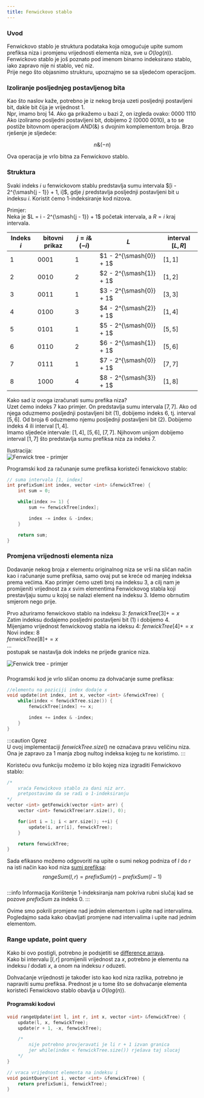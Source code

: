 ```yaml
---
title: Fenwickovo stablo
---
```


### Uvod  
Fenwickovo stablo je struktura podataka koja omogućuje upite sumom prefiksa niza i promjenu vrijednosti elementa niza, sve u $O(log(n))$. Fenwickovo stablo je još poznato pod imenom binarno indeksirano stablo, iako zapravo nije ni stablo, već niz.  
Prije nego što objasnimo strukturu, upoznajmo se sa sljedećom operacijom.  

### Izoliranje posljednjeg postavljenog bita
Kao što naslov kaže, potrebno je iz nekog broja uzeti posljednji postavljeni bit, dakle bit čija je vrijednost 1.  
Npr, imamo broj 14. Ako ga prikažemo u bazi 2, on izgleda ovako: 0000 1110  
Ako izoliramo posljedni postavljeni bit, dobijemo 2 (0000 0010), a to se postiže bitovnom operacijom $AND(\&)$ s dvojnim komplementom broja. Brzo rješenje je sljedeće:  

$$  
n\&(-n)
$$  

Ova operacija je vrlo bitna za Fenwickovo stablo.

### Struktura  
Svaki indeks $i$ u fenwickovom stablu predstavlja sumu intervala $[i - 2^{\smash{j - 1}} + 1, i]$, gdje $j$ predstavlja posljednji postavljeni bit u indeksu $i$. Koristit ćemo 1-indeksiranje kod nizova.

Primjer:  
Neka je $L = i - 2^{\smash{j - 1}} + 1$ početak intervala, a $R = i$ kraj intervala.  

| Indeks $i$ | bitovni prikaz | $j = i\&(-i)$ | $L$           | interval $[L, R]$ |
|--------|--------------------|---------------|-------------------------|---------|
| 1      | 0001               | 1             | $1 - 2^{\smash{0}} + 1$ |$[1, 1]$ |
| 2      | 0010               | 2             | $2 - 2^{\smash{1}} + 1$ |$[1, 2]$ |
| 3      | 0011               | 1             | $3 - 2^{\smash{0}} + 1$ |$[3, 3]$ |
| 4      | 0100               | 3             | $4 - 2^{\smash{2}} + 1$ |$[1, 4]$ |
| 5      | 0101               | 1             | $5 - 2^{\smash{0}} + 1$ |$[5, 5]$ |
| 6      | 0110               | 2             | $6 - 2^{\smash{1}} + 1$ |$[5, 6]$ |
| 7      | 0111               | 1             | $7 - 2^{\smash{0}} + 1$ |$[7, 7]$ |
| 8      | 1000               | 4             | $8 - 2^{\smash{3}} + 1$ |$[1, 8]$ |  

Kako sad iz ovoga izračunati sumu prefika niza?  
Uzet ćemo indeks 7 kao primjer. On predstavlja sumu intervala $[7, 7]$. Ako od njega oduzmemo posljednji postavljeni bit (1), dobijemo indeks 6, tj. interval $[5, 6]$. Od broja 6 oduzmemo njemu posljednji postavljeni bit (2). Dobijemo indeks 4 ili interval $[1, 4]$.  
Imamo sljedeće intervale: $[1, 4]$, $[5, 6]$, $[7, 7]$. Njihovom unijom dobijemo interval $[1, 7]$ što predstavlja sumu prefiksa niza za indeks 7.  

Ilustracija:  
![Fenwick tree - primjer](/img/fenwick-tree.png)  

Programski kod za računanje sume prefiksa koristeći fenwickovo stablo:  
```cpp
// suma intervala [1, index]
int prefixSum(int index, vector <int> &fenwickTree) {
	int sum = 0;

	while(index >= 1) {
		sum += fenwickTree[index];

		index -= index & -index;
	}

	return sum;
}
```  

### Promjena vrijednosti elementa niza  
Dodavanje nekog broja $x$ elementu originalnog niza se vrši na sličan način kao i računanje sume prefiksa, samo ovaj put se kreće od manjeg indeksa prema većima. Kao primjer ćemo uzeti broj na indeksu 3, a cilj nam je promijeniti vrijednost za $x$ svim elementima Fenwickovog stabla koji prestavljaju sumu u kojoj se nalazi element na indeksu 3. Idemo obrnutim smjerom nego prije.  

Prvo ažuriramo fenwickovo stablo na indeksu 3: $fenwickTree[3] += x$  
Zatim indeksu dodajemo posljedni postavljeni bit (1) i dobijemo 4.  
Mijenjamo vrijednost fenwickovog stabla na ideksu 4: $fenwickTree[4] += x$  
Novi index: 8   
$fenwickTree[8] += x$  
...  
postupak se nastavlja dok indeks ne prijeđe granice niza.  

![Fenwick tree - primjer](/img/fenwick-tree2.png)  

###  

Programski kod je vrlo sličan onomu za dohvaćanje sume prefiksa:  
```cpp
//elementu na poziciji index dodaje x
void update(int index, int x, vector <int> &fenwickTree) {
	while(index < fenwickTree.size()) {
		fenwickTree[index] += x;

		index += index & -index;
	}
}
```

:::caution Oprez  
U ovoj implementaciji $fenwickTree.size()$ ne označava pravu veličinu niza.  
Ona je zapravo za 1 manja zbog nultog indeksa kojeg tu ne koristimo.
:::  

Koristeću ovu funkciju možemo iz bilo kojeg niza izgraditi Fenwickovo stablo:  
```cpp
/*
	vraća Fenwickovo stablo za dani niz arr.
	pretpostavimo da se radi o 1-indeksiranju
*/
vector <int> getFenwick(vector <int> arr) {
	vector <int> fenwickTree(arr.size(), 0);

	for(int i = 1; i < arr.size(); ++i) {
		update(i, arr[i], fenwickTree);
	}

	return fenwickTree;
}
```  

Sada efikasno možemo odgovoriti na upite o sumi nekog podniza of $l$ do $r$ na isti način kao kod niza [sumi prefiksa](https://materijali.xfer.hr/docs/upiti-nad-intervalima-1/upiti-nad-statickim-poljima#suma-prefiksa):
$$
rangeSum(l, r) = prefixSum(r) - prefixSum(l - 1)
$$  
:::info Informacija
Korištenje 1-indeksiranja nam pokriva rubni slučaj kad se pozove $prefixSum$ za indeks 0.
:::  

Ovime smo pokrili promjene nad jednim elementom i upite nad intervalima. Pogledajmo sada kako obavljati promjene nad intervalima i upite nad jednim elementom.  

### Range update, point query  
Kako bi ovo postigli, potrebno je podsjetiti se [difference arraya](https://materijali.xfer.hr/docs/upiti-nad-intervalima-1/difference-array).  
Kako bi intervalu $[l, r]$ promijenili vrijednost za $x$, potrebno je elementu na indeksu $l$ dodati $x$, a onom na indeksu $r$ oduzeti.    

Dohvaćanje vrijednosti je također isto kao kod niza razlika, potrebno je napraviti sumu prefiksa. Prednost je u tome što se dohvaćanje elementa koristeći Fenwickovo stablo obavlja u $O(log(n))$.  

#### Programski kodovi  

```cpp
void rangeUpdate(int l, int r, int x, vector <int> &fenwickTree) {
	update(l, x, fenwickTree);
	update(r + 1, -x, fenwickTree);

	/*
		nije potrebno provjeravati je li r + 1 izvan granica
		jer while(index < fenwickTree.size()) rješava taj slucaj
	*/
}
```  

```cpp
// vraca vrijednost elementa na indeksu i
void pointQuery(int i, vector <int> &fenwickTree) {
	return prefixSum(i, fenwickTree);
}
```
